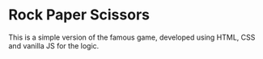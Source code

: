 # Rock Paper Scissors
This is a simple version of the famous game, developed using HTML, CSS and vanilla JS for the logic.
